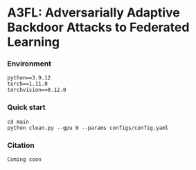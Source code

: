 # A3FL: Adversarially Adaptive Backdoor Attacks to Federated Learning

### Environment
```
python==3.9.12
torch==1.11.0
torchvision==0.12.0
```

### Quick start
```
cd main
python clean.py --gpu 0 --params configs/config.yaml
```

### Citation
```
Coming soon
```